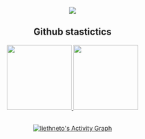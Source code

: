 
<p align="center">
  <a href="https://github.com/liethneto">
    <img src="[https://discord.c99.nl/widget/theme-1/972312127551471616.png](https://discord.c99.nl/widget/theme-1/972312127551471616.png)"/>
     </a>
  </div>
  
<h2 align="center">Github stastictics</h2>

<div align="center">
  <a href="https://github.com/liethneto">
    <img height="150em" src="https://github-readme-stats.vercel.app/api?username=liethneto&count_private=true&include_all_commits=true&show_icons=true&theme=dark&hide_border=false&show_owner=true"/>
    <img height="150em" src="https://github-readme-stats.vercel.app/api/top-langs/?username=liethneto&theme=dark&hide_border=false&&layout=compact"/>
  </a>
</p><br>
<a href="https://github.com/liethneto""> <img alt="liethneto's Activity Graph" src="https://activity-graph.herokuapp.com/graph?username=liethneto&bg_color=0D1117&color=eca15b&line=eca15b&point=FFFFFF&hide_border=true" /></a>
